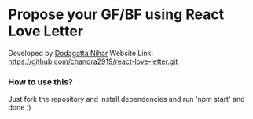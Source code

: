 # Propose your GF/BF using React Love Letter

Developed by [Dodagatta Nihar](https://instagram.com/niihaaarrrr)
Website Link: https://github.com/chandra2919/react-love-letter.git

### How to use this?
Just fork the repository and install dependencies and run 'npm start' and done :)

